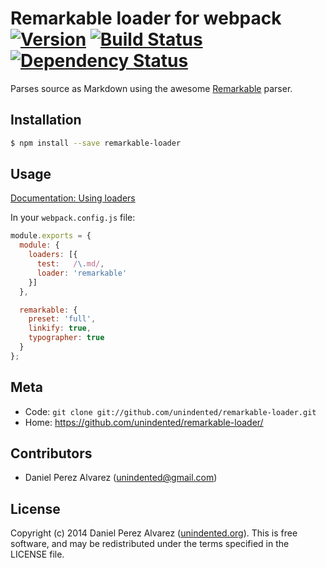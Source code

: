 # Remarkable loader for webpack [![Version](https://img.shields.io/npm/v/remarkable-loader.svg)](https://www.npmjs.com/package/remarkable-loader) [![Build Status](https://img.shields.io/travis/unindented/remarkable-loader.svg)](http://travis-ci.org/unindented/remarkable-loader) [![Dependency Status](https://img.shields.io/gemnasium/unindented/remarkable-loader.svg)](https://gemnasium.com/unindented/remarkable-loader)

Parses source as Markdown using the awesome [Remarkable](https://github.com/jonschlinkert/remarkable) parser.


## Installation

```sh
$ npm install --save remarkable-loader
```


## Usage

[Documentation: Using loaders](http://webpack.github.io/docs/using-loaders.html)

In your `webpack.config.js` file:

```js
module.exports = {
  module: {
    loaders: [{
      test:   /\.md/,
      loader: 'remarkable'
    }]
  },

  remarkable: {
    preset: 'full',
    linkify: true,
    typographer: true
  }
};
```


## Meta

* Code: `git clone git://github.com/unindented/remarkable-loader.git`
* Home: <https://github.com/unindented/remarkable-loader/>


## Contributors

* Daniel Perez Alvarez ([unindented@gmail.com](mailto:unindented@gmail.com))


## License

Copyright (c) 2014 Daniel Perez Alvarez ([unindented.org](http://unindented.org/)). This is free software, and may be redistributed under the terms specified in the LICENSE file.
